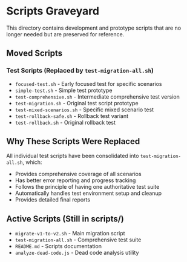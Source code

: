# Scripts Graveyard

This directory contains development and prototype scripts that are no longer needed but are preserved for reference.

## Moved Scripts

### Test Scripts (Replaced by `test-migration-all.sh`)
- `focused-test.sh` - Early focused test for specific scenarios
- `simple-test.sh` - Simple test prototype
- `test-comprehensive.sh` - Intermediate comprehensive test version
- `test-migration.sh` - Original test script prototype
- `test-mixed-scenarios.sh` - Specific mixed scenario test
- `test-rollback-safe.sh` - Rollback test variant
- `test-rollback.sh` - Original rollback test

## Why These Scripts Were Replaced

All individual test scripts have been consolidated into `test-migration-all.sh`, which:
- Provides comprehensive coverage of all scenarios
- Has better error reporting and progress tracking  
- Follows the principle of having one authoritative test suite
- Automatically handles test environment setup and cleanup
- Provides detailed final reports

## Active Scripts (Still in scripts/)
- `migrate-v1-to-v2.sh` - Main migration script
- `test-migration-all.sh` - Comprehensive test suite
- `README.md` - Scripts documentation
- `analyze-dead-code.js` - Dead code analysis utility